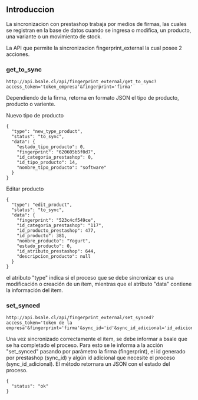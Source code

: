## Introduccion

La sincronizacion con prestashop trabaja por medios de firmas, las cuales se registran en la base de datos
cuando se ingresa o modifica, un producto, una variante o un movimiento de stock.

La API que permite la sincronizacion fingerprint_external la cual posee 2 acciones.

### get_to_sync

```
http://api.bsale.cl/api/fingerprint_external/get_to_sync?access_token='token_empresa'&fingerprint='firma'
```

Dependiendo de la firma, retorna en formato JSON el tipo de producto, producto o variente.

Nuevo tipo de producto
```
{
  "type": "new_type_product",
  "status": "to_sync",
  "data": {
    "estado_tipo_producto": 0,
    "fingerprint": "620605b5f0d7",
    "id_categoria_prestashop": 0,
    "id_tipo_producto": 14,
    "nombre_tipo_producto": "software"
  }
}
```

Editar producto
```
{
  "type": "edit_product",
  "status": "to_sync",
  "data": {
    "fingerprint": "523c4cf549ce",
    "id_categoria_prestashop": "117",
    "id_producto_prestashop": 477,
    "id_producto": 381,
    "nombre_producto": "Yogurt",
    "estado_producto": 0,
    "id_atributo_prestashop": 644,
    "descripcion_producto": null
  }
}
```

el atributo "type" indica si el proceso que se debe sincronizar es una modificación o creación de un ítem, mientras que el atributo "data" contiene la información del ítem.


### set_synced

```
http://api.bsale.cl/api/fingerprint_external/set_synced?access_token='token de la empresa'&fingerprint='firma'&sync_id='id'&sync_id_adicional='id_adicional'
```

Una vez sincronizado correctamente el ítem, se debe informar a bsale que se ha completado el proceso. Para esto se le informa a la acción "set_synced" pasando por parámetro la firma (fingerprint), el id generado por prestashop (sync_id) y algún id adicional que necesite el proceso (sync_id_adicional).
El método retornara un JSON con el estado del proceso.

```
{
  "status": "ok"
}
```
